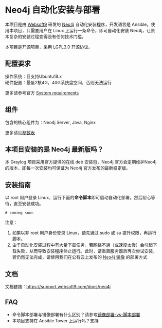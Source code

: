 # Neo4j 自动化安装与部署

本项目是由 [Websoft9](http://www.websoft9.com) 研发的 [Neo4j](https://neo4j.com) 自动化安装程序，开发语言是 Ansible。使用本项目，只需要用户在 Linux 上运行一条命令，即可自动化安装 Neo4j，让原本复杂的安装过程变得没有任何技术门槛。  

本项目是开源项目，采用 LGPL3.0 开源协议。

## 配置要求

操作系统：目支持Ubuntu18.x  
硬件配置：最低2核4G，40G系统盘空间，否则无法运行

更多请参考官方 [System requirements](https://neo4j.com/docs/operations-manual/current/installation/requirements/)

## 组件

包含的核心组件为：Neo4j Server, Java, Nginx

更多请见[参数表](/docs/zh/stack-components.md)

## 本项目安装的是 Neo4j 最新版吗？

本 Graylog 项目采用官方提供的在线 deb 安装包，Neo4j 官方会定期维护Neo4j 的版本，即每一次安装均可保证为 Neo4j 官方发布的最新稳定版。

## 安装指南

以 root 用户登录 Linux，运行下面的**命令脚本**即可启动自动化部署，然后耐心等待，直至安装成功。

```
# coming soon
```  

注意：  

1. 如果以非 root 用户身份登录 Linux，请先通过 sudo 或 su 提升权限，再运行脚本。
2. 由于自动化安装过程中有大量下载任务，若网络不通（或速度太慢）会引起下载失败，从而导致安装程序终止运行。此时，请重置服务器后再次尝试安装，若仍然无法完成，请使用我们在公有云上发布的 [Neo4j 镜像](https://apps.websoft9.com/neo4j) 的部署方式


## 文档

文档链接：https://support.websoft9.com/docs/neo4j

## FAQ

- 命令脚本部署与镜像部署有什么区别？请参考[镜像部署-vs-脚本部署](https://support.websoft9.com/docs/faq/zh/bz-product.html#镜像部署-vs-脚本部署)
- 本项目支持在 Ansible Tower 上运行吗？支持
